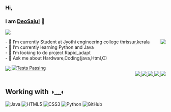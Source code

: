 ### Hi,
###  I am [DeoSaju!](http://deosaju.github.io/codead) 👋
<div>
<img src="https://i.makeagif.com/media/12-01-2020/3KqAg5.gif">
</div>
  <div id="Intro_Say_hai">
    <img align=right src="https://komarev.com/ghpvc/?username=DeoSaju&color=brightgreen">
    <p>
      - 🔭 I’m currently Student at Jyothi engineering college thrissur,kerala<br>
      - 🌱 I’m currently learning Python and Java<br>
      - 👯 I’m looking to do project Rapid_adapt<br>
      - 💬 Ask me about Hardware,Coding(java,Html,C)<br>    
  </p>  
  <div id="Status">
      <a align="left" href="https://github.com/deosaju/github-readme-stats">
        <img align="center" src="https://github-readme-stats.vercel.app/api/top-langs/?username=DeoSaju&layout=compact&theme=material-palenight" />
       <a align="right" href="https://github.com/anuraghazra/github-readme-stats/actions">
      <img alt="Tests Passing" src="https://github.com/anuraghazra/github-readme-stats/workflows/Test/badge.svg" />
    </a>
        <div align="right">
       <a title="Instagram" href="https://instagram.com/deo_saju">
    <img src="https://img.icons8.com/fluent-systems-filled/24/000000/instagram-new.png"/>
    </a>
    <a title="Facebook" href="https://facebook.com/Deo saju">
    <img src="https://img.icons8.com/fluent-systems-filled/24/000000/facebook-new.png"/>
    </a>
    <a title="LinkedIn" href="https://www.linkedin.com/in/Deosaju/">
    <img src="https://img.icons8.com/fluent-systems-filled/24/000000/linkedin.png"/>
    </a>
    <a title="Email" href="mailto:deosaju2260@gmail.com">
    <img src="https://img.icons8.com/material-sharp/24/000000/email.png"/>
    </a>
    <a title="Discord" href="discord.com/LopzBoy#6652">
    <img src="https://img.icons8.com/material-sharp/24/000000/discord-logo.png">
    </a>
      </div>
     <div>
      
</div>
      
## Working with ◑﹏◐
![Java](https://img.shields.io/badge/-Java-007396?style=flat-square&logo=java)
![HTML5](https://img.shields.io/badge/-HTML5-E34F26?style=flat-square&logo=html5&logoColor=white)
![CSS3](https://img.shields.io/badge/-CSS3-1572B6?style=flat-square&logo=css3)
![Python](https://img.shields.io/badge/-Python-ffff47?style=flat-square&logo=python)
![GitHub](https://img.shields.io/badge/-GitHub-181717?style=flat-square&logo=github)




